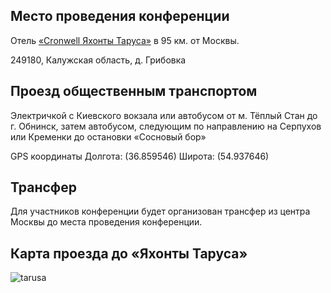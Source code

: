## Место проведения конференции
Отель [«Cronwell Яхонты Таруса»](http://tarusa-kurort.ru) в 95 км. от Москвы.

249180, Калужская область, д. Грибовка

## Проезд общественным транспортом
Электричкой с Киевского вокзала или автобусом от м. Тёплый Стан до г. Обнинск, затем автобусом, следующим по направлению на Серпухов или Кременки до остановки «Сосновый бор»

GPS координаты Долгота: (36.859546) Широта: (54.937646)

## Трансфер
Для участников конференции будет организован трансфер из центра Москвы до места проведения конференции.

## Карта проезда до «Яхонты Таруса»
![tarusa](http://dropbucket.ru/tarusa) 


